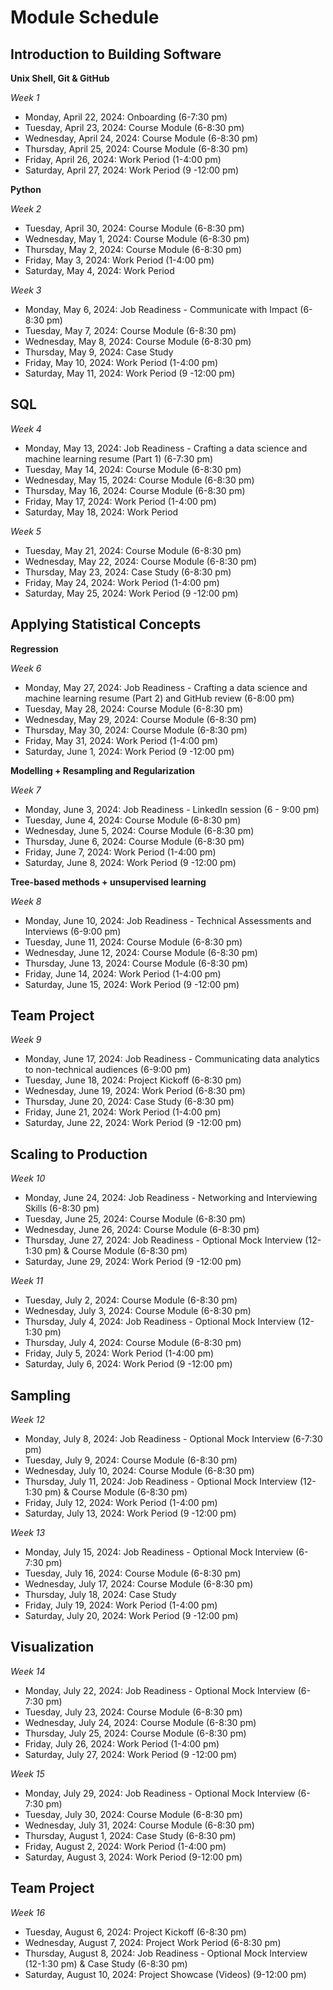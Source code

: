 # Module Schedule

## Introduction to Building Software
**Unix Shell, Git & GitHub**

*Week 1*
  - Monday, April 22, 2024: Onboarding (6-7:30 pm)
  - Tuesday, April 23, 2024: Course Module (6-8:30 pm)
  - Wednesday, April 24, 2024: Course Module (6-8:30 pm)
  - Thursday, April 25, 2024: Course Module (6-8:30 pm)
  - Friday, April 26, 2024: Work Period (1-4:00 pm)
  - Saturday, April 27, 2024: Work Period (9 -12:00 pm)

**Python** 

*Week 2*

- Tuesday, April 30, 2024: Course Module (6-8:30 pm)
- Wednesday, May 1, 2024: Course Module (6-8:30 pm)
- Thursday, May 2, 2024: Course Module (6-8:30 pm)
- Friday, May 3, 2024: Work Period (1-4:00 pm)
- Saturday, May 4, 2024: Work Period

*Week 3*
- Monday, May 6, 2024: Job Readiness - Communicate with Impact (6-8:30 pm) 
- Tuesday, May 7, 2024: Course Module (6-8:30 pm)
- Wednesday, May 8, 2024: Course Module (6-8:30 pm)
- Thursday, May 9, 2024: Case Study
- Friday, May 10, 2024: Work Period (1-4:00 pm)
- Saturday, May 11, 2024: Work Period (9 -12:00 pm)

## SQL
*Week 4*
- Monday, May 13, 2024: Job Readiness - Crafting a data science and machine learning resume (Part 1) (6-7:30 pm)
- Tuesday, May 14, 2024: Course Module (6-8:30 pm)
- Wednesday, May 15, 2024: Course Module (6-8:30 pm)
- Thursday, May 16, 2024: Course Module (6-8:30 pm)
- Friday, May 17, 2024: Work Period (1-4:00 pm)
- Saturday, May 18, 2024: Work Period

*Week 5*
- Tuesday, May 21, 2024: Course Module (6-8:30 pm)
- Wednesday, May 22, 2024: Course Module (6-8:30 pm)
- Thursday, May 23, 2024: Case Study (6-8:30 pm)
- Friday, May 24, 2024: Work Period (1-4:00 pm)
- Saturday, May 25, 2024: Work Period (9 -12:00 pm)

## Applying Statistical Concepts
**Regression**

*Week 6*
- Monday, May 27, 2024: Job Readiness - Crafting a data science and machine learning resume (Part 2) and GitHub review (6-8:00 pm) 
- Tuesday, May 28, 2024: Course Module (6-8:30 pm)
- Wednesday, May 29, 2024: Course Module (6-8:30 pm)
- Thursday, May 30, 2024: Course Module (6-8:30 pm)
- Friday, May 31, 2024: Work Period (1-4:00 pm)
- Saturday, June 1, 2024: Work Period (9 -12:00 pm)



**Modelling + Resampling and Regularization**

*Week 7*
- Monday, June 3, 2024: Job Readiness - LinkedIn session (6 - 9:00 pm) 
- Tuesday, June 4, 2024: Course Module (6-8:30 pm)
- Wednesday, June 5, 2024: Course Module (6-8:30 pm)
- Thursday, June 6, 2024: Course Module (6-8:30 pm)
- Friday, June 7, 2024: Work Period (1-4:00 pm)
- Saturday, June 8, 2024: Work Period (9 -12:00 pm)



**Tree-based methods + unsupervised learning**

*Week 8*
- Monday, June 10, 2024: Job Readiness - Technical Assessments and Interviews (6-9:00 pm) 
- Tuesday, June 11, 2024: Course Module (6-8:30 pm)
- Wednesday, June 12, 2024: Course Module (6-8:30 pm)
- Thursday, June 13, 2024: Course Module (6-8:30 pm)
- Friday, June 14, 2024: Work Period (1-4:00 pm)
- Saturday, June 15, 2024: Work Period (9 -12:00 pm)

## Team Project
*Week 9*
- Monday, June 17, 2024: Job Readiness - Communicating data analytics to non-technical audiences (6-9:00 pm) 
- Tuesday, June 18, 2024: Project Kickoff (6-8:30 pm)
- Wednesday, June 19, 2024: Work Period (6-8:30 pm)
- Thursday, June 20, 2024: Case Study (6-8:30 pm)
- Friday, June 21, 2024: Work Period (1-4:00 pm)
- Saturday, June 22, 2024: Work Period (9 -12:00 pm)

## Scaling to Production
*Week 10*

- Monday, June 24, 2024: Job Readiness - Networking and Interviewing Skills (6-8:30 pm) 
- Tuesday, June 25, 2024: Course Module (6-8:30 pm)
- Wednesday, June 26, 2024: Course Module (6-8:30 pm)
- Thursday, June 27, 2024: Job Readiness - Optional Mock Interview (12-1:30 pm) & Course Module (6-8:30 pm)
- Saturday, June 29, 2024: Work Period (9 -12:00 pm)

*Week 11*

- Tuesday, July 2, 2024: Course Module (6-8:30 pm)
- Wednesday, July 3, 2024: Course Module (6-8:30 pm)
- Thursday, July 4, 2024: Job Readiness - Optional Mock Interview (12-1:30 pm)
- Thursday, July 4, 2024: Course Module (6-8:30 pm)
- Friday, July 5, 2024: Work Period (1-4:00 pm)
- Saturday, July 6, 2024: Work Period (9 -12:00 pm)

## Sampling

*Week 12*

- Monday, July 8, 2024: Job Readiness - Optional Mock Interview (6-7:30 pm)
- Tuesday, July 9, 2024: Course Module (6-8:30 pm)
- Wednesday, July 10, 2024: Course Module (6-8:30 pm)
- Thursday, July 11, 2024: Job Readiness - Optional Mock Interview (12-1:30 pm) & Course Module (6-8:30 pm)
- Friday, July 12, 2024: Work Period (1-4:00 pm)
- Saturday, July 13, 2024: Work Period (9 -12:00 pm)

*Week 13*
- Monday, July 15, 2024: Job Readiness - Optional Mock Interview (6-7:30 pm)
- Tuesday, July 16, 2024: Course Module (6-8:30 pm)
- Wednesday, July 17, 2024: Course Module (6-8:30 pm)
- Thursday, July 18, 2024: Case Study
- Friday, July 19, 2024: Work Period (1-4:00 pm)
- Saturday, July 20, 2024: Work Period (9 -12:00 pm)

## Visualization
*Week 14*
- Monday, July 22, 2024: Job Readiness - Optional Mock Interview (6-7:30 pm)
- Tuesday, July 23, 2024: Course Module (6-8:30 pm)
- Wednesday, July 24, 2024: Course Module (6-8:30 pm)
- Thursday, July 25, 2024: Course Module (6-8:30 pm)
- Friday, July 26, 2024: Work Period (1-4:00 pm)
- Saturday, July 27, 2024: Work Period (9 -12:00 pm)

*Week 15*
- Monday, July 29, 2024: Job Readiness - Optional Mock Interview (6-7:30 pm)
- Tuesday, July 30, 2024: Course Module (6-8:30 pm)
- Wednesday, July 31, 2024: Course Module (6-8:30 pm)
- Thursday, August 1, 2024: Case Study (6-8:30 pm)
- Friday, August 2, 2024: Work Period (1-4:00 pm)
- Saturday, August 3, 2024: Work Period (9-12:00 pm)

## Team Project
*Week 16*
- Tuesday, August 6, 2024: Project Kickoff (6-8:30 pm)
- Wednesday, August 7, 2024: Project Work Period (6-8:30 pm)
- Thursday, August 8, 2024: Job Readiness - Optional Mock Interview (12-1:30 pm) & Case Study (6-8:30 pm)
- Saturday, August 10, 2024: Project Showcase (Videos) (9-12:00 pm)

